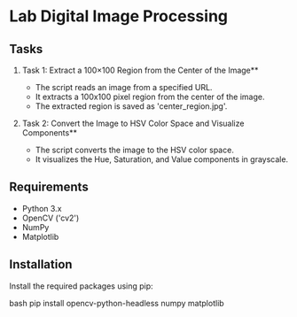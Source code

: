 # Lab Digital Image Processing


## Tasks

1. Task 1: Extract a 100×100 Region from the Center of the Image**
   - The script reads an image from a specified URL.
   - It extracts a 100x100 pixel region from the center of the image.
   - The extracted region is saved as 'center_region.jpg'.

2. Task 2: Convert the Image to HSV Color Space and Visualize Components**
   - The script converts the image to the HSV color space.
   - It visualizes the Hue, Saturation, and Value components in grayscale.

## Requirements

- Python 3.x
- OpenCV ('cv2')
- NumPy
- Matplotlib

## Installation

Install the required packages using pip:

bash
pip install opencv-python-headless numpy matplotlib
